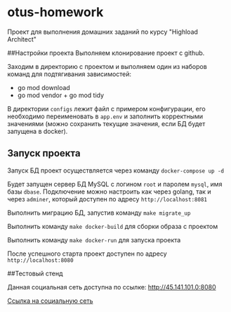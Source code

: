 # otus-homework

Проект для выполнения домашних заданий по курсу "Highload Architect"

##Настройки проекта
Выполняем клонирование проект с github.

Заходим в директорию с проектом и выполняем один из наборов команд для подтягивания зависимостей:
- go mod download
- go mod vendor + go mod tidy

В директории `configs` лежит файл с примером конфигурации, его необходимо переименовать в `app.env` и заполнить корректными значениями
(можно сохранить текущие значения, если БД будет запущена в docker).


## Запуск проекта

Запуск БД проект осуществляется через команду `docker-compose up -d`

Будет запущен сервер БД MySQL c логином `root` и паролем `mysql`, имя базы `dbase`.
Подключение можно настроить как через golang, так и через `adminer`, который доступен по адресу `http://localhost:8081`

Выполнить миграцию БД, запустив команду `make migrate_up`

Выполнить команду `make docker-build` для сборки образа с проектом

Выполнить команду `make docker-run` для запуска проекта

После успешного старта проект доступен по адресу `http://localhost:8080`

##Тестовый стенд

Данная социальная сеть доступна по ссылке: http://45.141.101.0:8080

[Ссылка на социальную сеть](45.141.101.0:8080)

